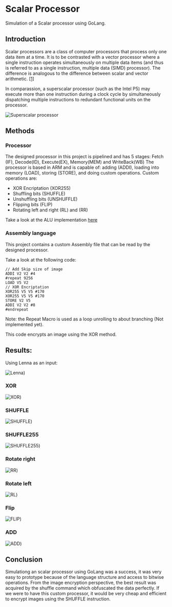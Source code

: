 # Scalar Processor
Simulation of a Scalar processor using GoLang.

## Introduction

Scalar processors are a class of computer processors that process only one data item at a time. It is to be contrasted with a vector processor where a single instruction operates simultaneously on multiple data items (and thus is referred to as a single instruction, multiple data (SIMD) processor). The difference is analogous to the difference between scalar and vector arithmetic.  [[1]](https://en.wikipedia.org/wiki/Scalar_processor)

In comparassion, a superscalar processor (such as the Intel P5) may execute more than one instruction during a clock cycle by simultaneously dispatching multiple instructions to redundant functional units on the processor.

![Superscalar processor](https://upload.wikimedia.org/wikipedia/commons/thumb/4/46/Superscalarpipeline.svg/640px-Superscalarpipeline.svg.png)

## Methods
### Processor
The designed processor in this project is pipelined and has 5 stages: Fetch (IF), Decode(ID), Execute(EX), Memory(MEM) and WriteBack(WB)
The processor is based in ARM and is capable of: adding (ADDI), loading into memory (LOAD), storing (STORE), and doing custom operations.
Custom operations are:
- XOR Encriptation (XOR255)
- Shuffling bits (SHUFFLE)
- Unshuffling bits (UNSHUFFLE)
- Flipping bits (FLIP)
- Rotating left and right (RL) and (RR)

Take a look at the ALU implementation [here](https://github.com/paroque28/scalarProcessorInGOLang/blob/master/cpu/alu.go#L20)

### Assembly language
This project contains a custom Assembly file that can be read by the designed processor.

Take a look at the following code:
```
// Add Skip size of image
ADDI V2 V2 #4
#repeat 9256
LOAD V5 V2
// XOR Encriptation
XOR255 V5 V5 #170
XOR255 V5 V5 #170
STORE V2 V5
ADDI V2 V2 #8
#endrepeat
```
Note: the Repeat Macro is used as a loop unrolling to about branching (Not implemented yet).

This code encrypts an image using the XOR method.

## Results:

Using Lenna as an input:


![Lenna](res/lenna.png))

### XOR 

![XOR](out/result_xor.png))
### SHUFFLE 

![SHUFFLE](out/result_suffle.png))
### SHUFFLE255 

![SHUFFLE255](out/result_shuffle255.png))
### Rotate right

![RR](out/result_rr.png))
### Rotate left 

![RL](out/result_rl.png))
### Flip 

![FLIP](out/result_flip.png))
### ADD 

![ADD](out/result_add.png))

## Conclusion

Simulationg an scalar processor using GoLang was a success, it was very easy to prototype because of the language structure and access to bitwise operations.
From the image encryption perspective, the best result was acquired by the shuffle command which obfuscated the data perfectly. If we were to have this custom processor, it would be very cheap and efficient to encrypt images using the SHUFFLE instruction.
